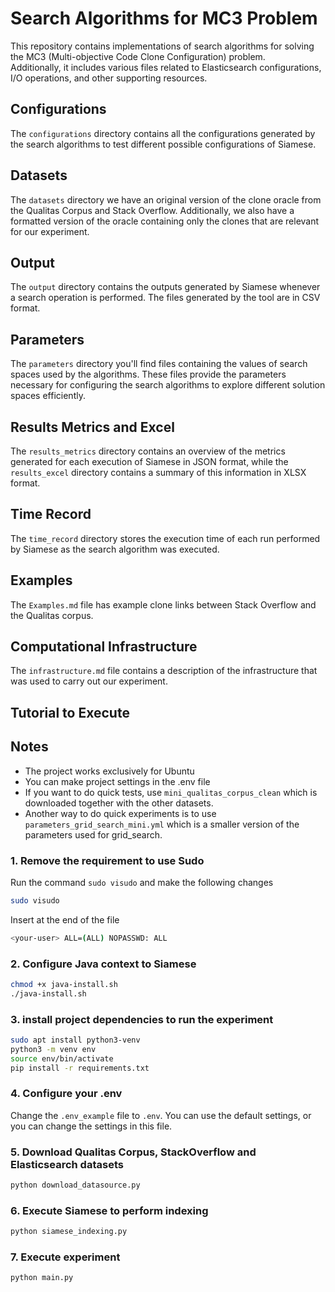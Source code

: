 # Search Algorithms for MC3 Problem
This repository contains implementations of search algorithms for solving the MC3 (Multi-objective Code Clone Configuration) problem.  
Additionally, it includes various files related to Elasticsearch configurations, I/O operations, and other supporting resources.

## Configurations
The `configurations` directory contains all the configurations generated by the search algorithms to test different possible configurations of Siamese.

## Datasets
The `datasets` directory we have an original version of the clone oracle from the Qualitas Corpus and Stack Overflow. Additionally, we also have a formatted version of the oracle containing only the clones that are relevant for our experiment.

## Output
The `output` directory contains the outputs generated by Siamese whenever a search operation is performed. The files generated by the tool are in CSV format.

## Parameters
The `parameters` directory you'll find files containing the values of search spaces used by the algorithms. These files provide the parameters necessary for configuring the search algorithms to explore different solution spaces efficiently.

## Results Metrics and Excel
The `results_metrics` directory contains an overview of the metrics generated for each execution of Siamese in JSON format, while the `results_excel` directory contains a summary of this information in XLSX format.

## Time Record
The `time_record` directory stores the execution time of each run performed by Siamese as the search algorithm was executed.

## Examples
The `Examples.md` file has example clone links between Stack Overflow and the Qualitas corpus.

## Computational Infrastructure
The `infrastructure.md` file contains a description of the infrastructure that was used to carry out our experiment.

## Tutorial to Execute
## Notes
- The project works exclusively for Ubuntu
- You can make project settings in the .env file
- If you want to do quick tests, use `mini_qualitas_corpus_clean` which is downloaded together with the other datasets.
- Another way to do quick experiments is to use `parameters_grid_search_mini.yml` which is a smaller version of the parameters used for grid_search.

### 1. Remove the requirement to use Sudo
Run the command `sudo visudo` and make the following changes
```bash
sudo visudo
```

Insert at the end of the file
```bash
<your-user> ALL=(ALL) NOPASSWD: ALL
```

### 2. Configure Java context to Siamese
```bash
chmod +x java-install.sh
./java-install.sh
```

### 3. install project dependencies to run the experiment
```bash
sudo apt install python3-venv
python3 -m venv env
source env/bin/activate
pip install -r requirements.txt
```

### 4. Configure your .env
Change the `.env_example` file to `.env`.
You can use the default settings, or you can change the settings in this file.

### 5. Download Qualitas Corpus, StackOverflow and Elasticsearch datasets
```bash
python download_datasource.py
```

### 6. Execute Siamese to perform indexing
```bash
python siamese_indexing.py
```

### 7. Execute experiment
```bash
python main.py
```

